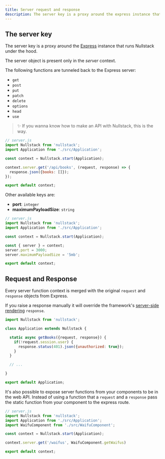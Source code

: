 ```yaml
---
title: Server request and response
description: The server key is a proxy around the express instance that runs Nullstack under the hood
---
```


## The server key

The server key is a proxy around the [Express](https://expressjs.com) instance that runs Nullstack under the hood.

The server object is present only in the *server* context.

The following functions are tunneled back to the Express server:

- `get`
- `post`
- `put`
- `patch`
- `delete`
- `options`
- `head`
- `use`

> ✨ If you wanna know how to make an API with Nullstack, this is the way.

```jsx
// server.js
import Nullstack from 'nullstack';
import Application from './src/Application';

const context = Nullstack.start(Application);

context.server.get('/api/books', (request, response) => {
  response.json({books: []});
});

export default context;
```

Other available keys are:

- **port**: `integer`
- **maximumPayloadSize**: `string`

```jsx
// server.js
import Nullstack from 'nullstack';
import Application from './src/Application';

const context = Nullstack.start(Application);

const { server } = context;
server.port = 3000;
server.maximumPayloadSize = '5mb';

export default context;
```

## Request and Response

Every server function context is merged with the original `request` and `response` objects from Express.

If you raise a response manually it will override the framework's [server-side rendering](/server-side-rendering) `response`.

```jsx
import Nullstack from 'nullstack';

class Application extends Nullstack {

  static async getBooks({request, response}) {
    if(!request.session.user) {
      response.status(401).json({unauthorized: true});
    }
  }

  // ...

}

export default Application;
```

It's also possible to expose server functions from your components to be in the web API. Instead of using a function that a `request` and a `response` pass the static function from your component to the express route.

```js
// server.js
import Nullstack from 'nullstack';
import Application from './src/Application';
import WaifuComponent from './src/WaifuComponent';

const context = Nullstack.start(Application);

context.server.get('/waifus', WaifuComponent.getWaifus)

export default context;
```
